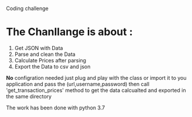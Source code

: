 
Coding challenge
# The Chanllange is about : 

1. Get JSON with Data 
2. Parse and clean the Data
3. Calculate Prices after parsing
4. Export the Data to csv and json

**No** configration needed just plug and play with the class or import it to you application and pass the (url,username,password) then call 'get_transaction_prices' method to get the data calcualted and exported in the same directory

The work has been done with python 3.7
